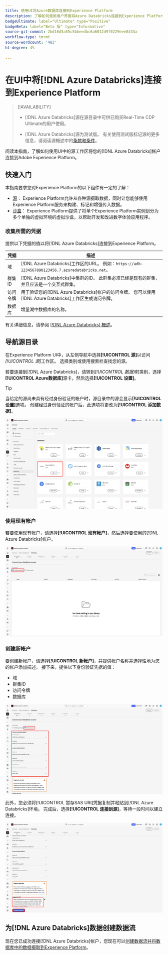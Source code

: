 ```yaml
---
title: 使用UI将Azure数据库连接到Experience Platform
description: 了解如何使用用户界面将Azure Databricks连接到Experience Platform。
badgeUltimate: label="Ultimate" type="Positive"
badgeBeta: label="Beta 版" type="Informative"
source-git-commit: 2bd16d5a55c5bbeedbc6a6012d9f0229eee8433a
workflow-type: tm+mt
source-wordcount: '483'
ht-degree: 4%

---
```


# 在UI中将[!DNL Azure Databricks]连接到Experience Platform

>[!AVAILABILITY]
>
>* [!DNL Azure Databricks]源在源目录中可供已购买Real-Time CDP Ultimate的用户使用。
>
>* [!DNL Azure Databricks]源为测试版。 有关使用测试版标记源的更多信息，请阅读源概述中的[条款和条件](../../../../home.md#terms-and-conditions)。

阅读本指南，了解如何使用UI中的源工作区将您的[!DNL Azure Databricks]帐户连接到Adobe Experience Platform。

## 快速入门

本指南要求您对Experience Platform的以下组件有一定的了解：

* [源](../../../../home.md)： Experience Platform允许从各种源摄取数据，同时让您能够使用Experience Platform服务来构建、标记和增强传入数据。
* [沙盒](../../../../../sandboxes/home.md)： Experience Platform提供了将单个Experience Platform实例划分为多个单独的虚拟环境的虚拟沙盒，以帮助开发和改进数字体验应用程序。

### 收集所需的凭据

提供以下凭据的值以将[!DNL Azure Databricks]连接到Experience Platform。

| 凭据 | 描述 |
| --- | --- |
| 域 | [!DNL Azure Databricks]工作区的URL。 例如：`https://adb-1234567890123456.7.azuredatabricks.net`。 |
| 群集ID | [!DNL Azure Databricks]中集群的ID。 此群集必须已经是现有的群集，并且应该是一个交互式群集。 |
| 访问令牌 | 用于验证您的[!DNL Azure Databricks]帐户的访问令牌。 您可以使用[!DNL Azure Databricks]工作区生成访问令牌。 |
| 数据库 | 增量湖中数据库的名称。 |

有关详细信息，请参阅 [[!DNL Azure Databricks]  概述](../../../../connectors/databases/databricks.md)。

## 导航源目录

在Experience Platform UI中，从左侧导航中选择&#x200B;**[!UICONTROL 源]**&#x200B;以访问&#x200B;*[!UICONTROL 源]*&#x200B;工作区。 选择类别或使用搜索栏查找您的源。

若要连接到[!DNL Azure Databricks]，请转到&#x200B;*[!UICONTROL 数据库]*&#x200B;类别，选择&#x200B;**[!UICONTROL Azure数据库]**&#x200B;源卡，然后选择&#x200B;**[!UICONTROL 设置]**。

>[!TIP]
>
>当给定的源尚未具有经过身份验证的帐户时，源目录中的源会显示&#x200B;**[!UICONTROL 设置]**&#x200B;选项。 创建经过身份验证的帐户后，此选项将更改为&#x200B;**[!UICONTROL 添加数据]**。

![已选择Azure Databricks源卡的源目录。](../../../../images/tutorials/create/databricks/catalog.png)

### 使用现有帐户

若要使用现有帐户，请选择&#x200B;**[!UICONTROL 现有帐户]**，然后选择要使用的[!DNL Azure Databricks]帐户。

![源工作流中已选择“现有帐户”的现有帐户接口。](../../../../images/tutorials/create/databricks/existing.png)

### 创建新帐户

要创建新帐户，请选择&#x200B;**[!UICONTROL 新帐户]**，并提供帐户名称并选择性地为您的帐户添加描述。 接下来，提供以下身份验证凭据的值：

* 域
* 群集ID
* 访问令牌
* 数据库

![源工作流中的新帐户接口，提供了帐户名称和可选描述。](../../../../images/tutorials/create/databricks/new.png)

此外，您必须将[!UICONTROL 暂存SAS URI]凭据复制并粘贴到[!DNL Azure Databricks]环境。 完成后，选择&#x200B;**[!UICONTROL 连接到源]**，等待一段时间以建立连接。

![SAS URI临时凭据。](../../../../images/tutorials/create/databricks/sas-uri.png)

## 为[!DNL Azure Databricks]数据创建数据流

现在您已成功连接[!DNL Azure Databricks]帐户，您现在可以[创建数据流并将数据库中的数据摄取到Experience Platform](../../dataflow/databases.md)。
